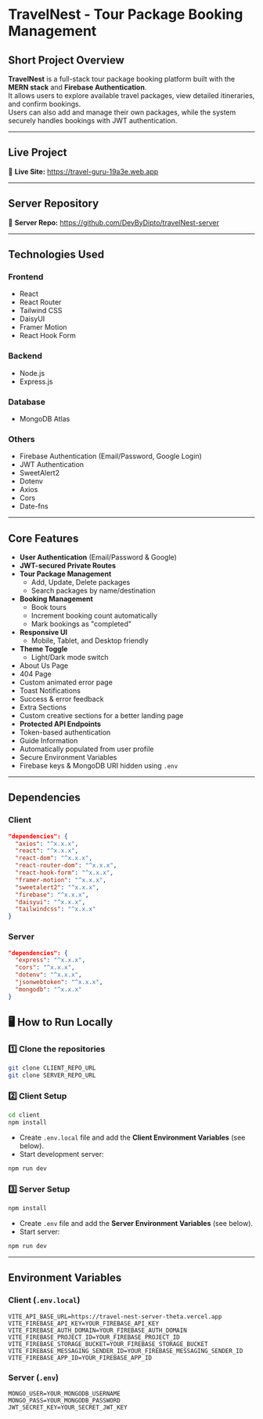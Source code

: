 # TravelNest - Tour Package Booking Management

## Short Project Overview
**TravelNest** is a full-stack tour package booking platform built with the **MERN stack** and **Firebase Authentication**.  
It allows users to explore available travel packages, view detailed itineraries, and confirm bookings.  
Users can also add and manage their own packages, while the system securely handles bookings with JWT authentication.

---

## Live Project
🔗 **Live Site:** https://travel-guru-19a3e.web.app

---

## Server Repository
🔗 **Server Repo:** https://github.com/DevByDipto/travelNest-server

---

## Technologies Used

### Frontend
- React
- React Router
- Tailwind CSS
- DaisyUI
- Framer Motion
- React Hook Form

### Backend
- Node.js
- Express.js

### Database
- MongoDB Atlas

### Others
- Firebase Authentication (Email/Password, Google Login)
- JWT Authentication
- SweetAlert2
- Dotenv
- Axios
- Cors
- Date-fns

---

## Core Features
- **User Authentication** (Email/Password & Google)
- **JWT-secured Private Routes**
- **Tour Package Management**
  - Add, Update, Delete packages
  - Search packages by name/destination
- **Booking Management**
  - Book tours
  - Increment booking count automatically
  - Mark bookings as "completed"
- **Responsive UI**
  - Mobile, Tablet, and Desktop friendly
- **Theme Toggle**
  - Light/Dark mode switch
- About Us Page
- 404 Page
- Custom animated error page
- Toast Notifications
 - Success & error feedback
- Extra Sections
- Custom creative sections for a better landing page
- **Protected API Endpoints**
- Token-based authentication
- Guide Information
- Automatically populated from user profile
- Secure Environment Variables
- Firebase keys & MongoDB URI hidden using `.env`

---

## Dependencies

### Client
```json
"dependencies": {
  "axios": "^x.x.x",
  "react": "^x.x.x",
  "react-dom": "^x.x.x",
  "react-router-dom": "^x.x.x",
  "react-hook-form": "^x.x.x",
  "framer-motion": "^x.x.x",
  "sweetalert2": "^x.x.x",
  "firebase": "^x.x.x",
  "daisyui": "^x.x.x",
  "tailwindcss": "^x.x.x"
}
```
### Server
```json
"dependencies": {
  "express": "^x.x.x",
  "cors": "^x.x.x",
  "dotenv": "^x.x.x",
  "jsonwebtoken": "^x.x.x",
  "mongodb": "^x.x.x"
}
```
## 🖥 How to Run Locally

### 1️⃣ Clone the repositories
```bash
git clone CLIENT_REPO_URL
git clone SERVER_REPO_URL
```

### 2️⃣ Client Setup
```bash
cd client
npm install
```
- Create `.env.local` file and add the **Client Environment Variables** (see below).
- Start development server:
```bash
npm run dev
```

### 3️⃣ Server Setup
```bash
npm install
```
- Create `.env` file and add the **Server Environment Variables** (see below).
- Start server:
```bash
npm run dev
```

---

## Environment Variables

### **Client** (`.env.local`)
```env
VITE_API_BASE_URL=https://travel-nest-server-theta.vercel.app
VITE_FIREBASE_API_KEY=YOUR_FIREBASE_API_KEY
VITE_FIREBASE_AUTH_DOMAIN=YOUR_FIREBASE_AUTH_DOMAIN
VITE_FIREBASE_PROJECT_ID=YOUR_FIREBASE_PROJECT_ID
VITE_FIREBASE_STORAGE_BUCKET=YOUR_FIREBASE_STORAGE_BUCKET
VITE_FIREBASE_MESSAGING_SENDER_ID=YOUR_FIREBASE_MESSAGING_SENDER_ID
VITE_FIREBASE_APP_ID=YOUR_FIREBASE_APP_ID
```
### **Server** (`.env`)
```env
MONGO_USER=YOUR_MONGODB_USERNAME
MONGO_PASS=YOUR_MONGODB_PASSWORD
JWT_SECRET_KEY=YOUR_SECRET_JWT_KEY
